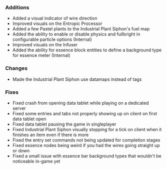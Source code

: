 ### Additions
- Added a visual indicator of wire direction
- Improved visuals on the Entropic Processor
- Added a few Pastel plants to the Industrial Plant Siphon's fuel map
- Added the ability to enable or disable physics and fullbright in configurable particle options (Internal)
- Improved visuals on the Infuser
- Added the ability for essence block entities to define a background type for essence meter (Internal)

### Changes
- Made the Industrial Plant Siphon use datamaps instead of tags

### Fixes
- Fixed crash from opening data tablet while playing on a dedicated server
- Fixed some entries and tabs not properly showing up on client on first data tablet open
- Fixed data tablet pausing the game in singleplayer
- Fixed Industrial Plant Siphon visually stopping for a tick on client when it finishes an item even if there is more
- Fixed the entry set commands not being updated for completion stages
- Fixed essence nodes being weird if you had the wires going straight up or down
- Fixed a small issue with essence bar background types that wouldn't be noticeable in-game yet
